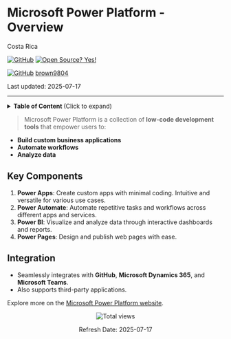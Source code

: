 # Microsoft Power Platform - Overview 

Costa Rica

[![GitHub](https://badgen.net/badge/icon/github?icon=github&label)](https://github.com) [![Open Source? Yes!](https://badgen.net/badge/Open%20Source%20%3F/Yes%21/blue?icon=github)](https://github.com/Naereen/badges/)

[![GitHub](https://img.shields.io/badge/--181717?logo=github&logoColor=ffffff)](https://github.com/)
[brown9804](https://github.com/brown9804)

Last updated: 2025-07-17

----------

<details>
<summary><b>Table of Content </b> (Click to expand)</summary>

- [Power Platform](./3_PowerPlatform/) 
    - [Power Apps](./3_PowerPlatform/0_PowerApps/) 
    - [Power Bi](./3_PowerPlatform/1_PowerBI/) 

</details>

> Microsoft Power Platform is a collection of **low-code development tools** that empower users to:

- **Build custom business applications**
- **Automate workflows**
- **Analyze data**

## Key Components

1. **Power Apps**: Create custom apps with minimal coding. Intuitive and versatile for various use cases.
2. **Power Automate**: Automate repetitive tasks and workflows across different apps and services.
3. **Power BI**: Visualize and analyze data through interactive dashboards and reports.
4. **Power Pages**: Design and publish web pages with ease.

## Integration

- Seamlessly integrates with **GitHub**, **Microsoft Dynamics 365**, and **Microsoft Teams**.
- Also supports third-party applications.

Explore more on the [Microsoft Power Platform website](https://www.microsoft.com/en-us/power-platform/).

<!-- START BADGE -->
<div align="center">
  <img src="https://img.shields.io/badge/Total%20views-230-limegreen" alt="Total views">
  <p>Refresh Date: 2025-07-17</p>
</div>
<!-- END BADGE -->
